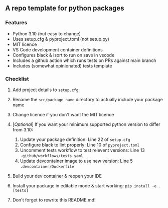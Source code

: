 ## A repo template for python packages

### Features

* Python 3.10 (but easy to change)
* Uses setup.cfg & pyproject.toml (not setup.py)
* MIT licence
* VS Code development container definitions
* Configures black & isort to run on save in vscode
* Includes a github action which runs tests on PRs against main branch
* Includes (somewhat opinionated) tests template

### Checklist

1. Add project details to `setup.cfg`
1. Rename the `src/package_name` directory to actually include your package name
1. Change licence if you don't want the MIT licence
1. [_Optional_] If you want your minimum supported python version to differ from 3.10:
    
    1. Update your package definition: Line 22 of `setup.cfg`
    1. Configure black to lint properly: Line 10 of `pyproject.toml`
    1. Uncomment tests workflow to test relevent versions: Line 13 `.github/workflows/tests.yaml`
    1. Update devcontainer image to use new version: Line 5 `.devcontainer/Dockerfile`

1. Build your dev container & reopen your IDE 
1. Install your package in editable mode & start working: `pip install -e .[tests]`
1. Don't forget to rewrite this README.md!